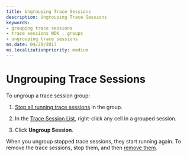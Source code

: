 ```yaml
---
title: Ungrouping Trace Sessions
description: Ungrouping Trace Sessions
keywords:
- grouping trace sessions
- trace sessions WDK , groups
- ungrouping trace sessions
ms.date: 04/20/2017
ms.localizationpriority: medium
---
```


# Ungrouping Trace Sessions


To ungroup a trace session group:

1.  [Stop all running trace sessions](stopping-a-trace-session.md) in the group.

2.  In the [Trace Session List](trace-session-list.md), right-click any cell in a grouped session.

3.  Click **Ungroup Session**.

When you ungroup stopped trace sessions, they start running again. To remove the trace sessions, stop them, and then [remove them](removing-a-trace-session.md).

 

 





